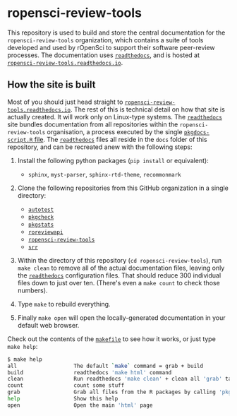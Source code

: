 
# ropensci-review-tools


This repository is used to build and store the central documentation for the
`ropensci-review-tools` organization, which contains a suite of tools developed
and used by rOpenSci to support their software peer-review processes. The
documentation uses [`readthedocs`](https://readthedocs.org), and is hosted at
[`ropensci-review-tools.readthedocs.io`](https://ropensci-review-tools.readthedocs.io/).

## How the site is built

Most of you should just head straight to
[`ropensci-review-tools.readthedocs.io`](https://ropensci-review-tools.readthedocs.io/).
The rest of this is technical detail on how that site is actually created. It
will work only on Linux-type systems. The
[`readthedocs`](https://readthedocs.org) site bundles documentation from all
repositories within the `ropensci-review-tools` organisation, a process
executed by the single [`pkgdocs-script.R`
file](https://github.com/ropensci-review-tools/ropensci-review-tools/blob/main/pkgdocs-script.R).
The [`readthedocs`](https://readthedocs.org) files all reside in the `docs`
folder of this repository, and can be recreated anew with the following steps:

1. Install the following python packages (`pip install` or equivalent):

    - `sphinx`, `myst-parser`, `sphinx-rtd-theme`, `recommonmark`

1. Clone the following repositories from this GitHub organization in a single directory:

    - [`autotest`](https://github.com/ropensci-review-tools/autotest)
    - [`pkgcheck`](https://github.com/ropensci-review-tools/pkgcheck)
    - [`pkgstats`](https://github.com/ropensci-review-tools/pkgstats)
    - [`roreviewapi`](https://github.com/ropensci-review-tools/roreviewapi)
    - [`ropensci-review-tools`](https://github.com/ropensci-review-tools/ropensci-review-tools)
    - [`srr`](https://github.com/ropensci-review-tools/srr)

2. Within the directory of this repository (`cd ropensci-review-tools`), run
   `make clean` to remove all of the actual documentation files, leaving only
   the [`readthedocs`](https://readthedocs.org) configuration files. That
   should reduce 300 individual files down to just over ten. (There's even a
   `make count` to check those numbers).

4. Type `make` to rebuild everything.

5. Finally `make open` will open the locally-generated documentation in your default web browser.

Check out the contents of the
[`makefile`](https://github.com/ropensci-review-tools/ropensci-review-tools/blob/main/makefile)
to see how it works, or just type `make help`:

``` bash
$ make help
all                  The default `make` command = grab + build
build                readthedocs 'make html' command
clean                Run readthedocs 'make clean' + clean all 'grab' targets (R pkg files)
count                count some stuff
grab                 Grab all files from the R packages by calling 'pkgdocs-script'
help                 Show this help
open                 Open the main 'html' page
```
